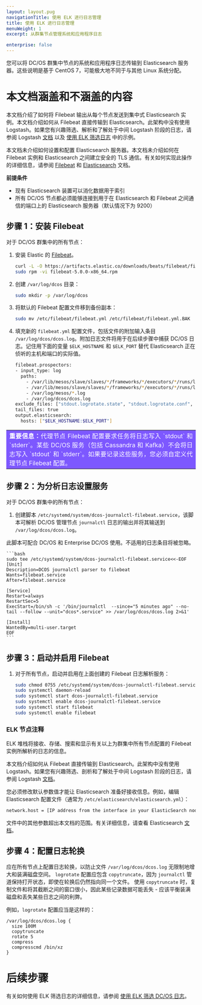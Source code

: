 ```yaml
---
layout: layout.pug
navigationTitle: 使用 ELK 进行日志管理
title: 使用 ELK 进行日志管理
menuWeight: 1
excerpt: 从群集节点管理系统和应用程序日志

enterprise: false
---
```




您可以将 DC/OS 群集中节点的系统和应用程序日志传输到 Elasticsearch 服务器。这些说明是基于 CentOS 7，可能极大地不同于与其他 Linux 系统分配。


# 本文档涵盖和不涵盖的内容

本文档介绍了如何将 Filebeat 输出从每个节点发送到集中式 Elasticsearch 实例。本文档介绍如何从 Filebeat 直接传输到 Elasticsearch。此架构中没有使用 Logstash。如果您有兴趣筛选、解析和了解处于中间 Logstash 阶段的日志，请参阅 Logstash [文档][8] 以及 [使用 ELK 筛选日志][3] 中的示例。

本文档未介绍如何设置和配置 Elasticsearch 服务器。本文档未介绍如何在 Filebeat 实例和 Elasticsearch 之间建立安全的 TLS 通信。有关如何实现此操作的详细信息，请参阅 [Filebeat][2] 和 [Elasticsearch][5] 文档。

**前提条件**

* 现有 Elasticsearch 装置可以消化数据用于索引
* 所有 DC/OS 节点都必须能够连接到用于在 Elasticsearch 和 Filebeat 之间通信的端口上的 Elasticsearch 服务器（默认情况下为 9200）

## <a name="all"></a>步骤 1：安装 Filebeat

对于 DC/OS 群集中的所有节点：

1. 安装 Elastic 的 [Filebeat][2]。

    ```bash
    curl -L -O https://artifacts.elastic.co/downloads/beats/filebeat/filebeat-5.0.0-x86_64.rpm
    sudo rpm -vi filebeat-5.0.0-x86_64.rpm
    ```

1. 创建 `/var/log/dcos` 目录：

    ```bash
    sudo mkdir -p /var/log/dcos
    ```
1. 将默认的 Filebeat 配置文件移到备份副本：

    ```bash
    sudo mv /etc/filebeat/filebeat.yml /etc/filebeat/filebeat.yml.BAK
    ```

1. 填充新的 `filebeat.yml` 配置文件，包括文件的附加输入条目 `/var/log/dcos/dcos.log`。附加日志文件将用于在后续步骤中捕获 DC/OS 日志。记住用下面的变量 `$ELK_HOSTNAME` 和 `$ELK_PORT` 替代 Elasticsearch 正在侦听的主机和端口的实际值。

    ```bash
    filebeat.prospectors:
    - input_type: log
      paths:
        - /var/lib/mesos/slave/slaves/*/frameworks/*/executors/*/runs/latest/stdout*
        - /var/lib/mesos/slave/slaves/*/frameworks/*/executors/*/runs/latest/stderr*
        - /var/log/mesos/*.log
        - /var/log/dcos/dcos.log
    exclude_files: ["stdout.logrotate.state", "stdout.logrotate.conf", "stderr.logrotate.state", "stderr.logrotate.conf"]
    tail_files: true
    output.elasticsearch:
      hosts: ["$ELK_HOSTNAME:$ELK_PORT"]
    ```

<table class=“table” bgcolor=#7d58ff>
<tr> 
  <td align=justify style=color:white><strong>重要信息：</strong>代理节点 Filebeat 配置要求任务将日志写入 `stdout` 和 `stderr`。某些 DC/OS 服务（包括 Cassandra 和 Kafka）不会将日志写入 `stdout` 和 `stderr`。如果要记录这些服务，您必须自定义代理节点 Filebeat 配置。</td> 
</tr> 
</table>

## <a name="all-2"></a>步骤 2：为分析日志设置服务

对于 DC/OS 群集中的所有节点：

1. 创建脚本 `/etc/systemd/system/dcos-journalctl-filebeat.service`，该脚本可解析 DC/OS 管理节点 `journalctl` 日志的输出并将其输送到 `/var/log/dcos/dcos.log`。

 此脚本可配合 DC/OS 和 Enterprise DC/OS 使用。不适用的日志条目将被忽略。

    ```bash
    sudo tee /etc/systemd/system/dcos-journalctl-filebeat.service<<-EOF
    [Unit]
    Description=DCOS journalctl parser to filebeat
    Wants=filebeat.service
    After=filebeat.service

    [Service]
    Restart=always
    RestartSec=5
    ExecStart=/bin/sh -c '/bin/journalctl  --since="5 minutes ago" --no-tail --follow --unit="dcos*.service" >> /var/log/dcos/dcos.log 2>&1'

    [Install]
    WantedBy=multi-user.target
    EOF
    ```

## <a name="all-3"></a>步骤 3：启动并启用 Filebeat

1. 对于所有节点，启动并启用在上面创建的 Filebeat 日志解析服务：

    ```bash
    sudo chmod 0755 /etc/systemd/system/dcos-journalctl-filebeat.service
    sudo systemctl daemon-reload
    sudo systemctl start dcos-journalctl-filebeat.service
    sudo systemctl enable dcos-journalctl-filebeat.service
    sudo systemctl start filebeat
    sudo systemctl enable filebeat
    ```


### <a name="all"></a>ELK 节点注释

ELK 堆栈将接收、存储、搜索和显示有关以上为群集中所有节点配置的 Filebeat 实例所解析的日志的信息。

本文档介绍如何从 Filebeat 直接传输到 Elasticsearch。此架构中没有使用 Logstash。如果您有兴趣筛选、剖析和了解处于中间 Logstash 阶段的日志，请参阅 Logstash [文档][8]。

您必须修改默认参数值才能让 Elasticsearch 准备好接收信息。例如，编辑 Elasticsearch 配置文件（通常为 `/etc/elasticsearch/elasticsearch.yml`）：

```bash
network.host = [IP address from the interface in your ElasticSearch node connecting to the Filebeat instances]
```

文件中的其他参数超出本文档的范围。有关详细信息，请查看 Elasticsearch [文档][5]。


## <a name="all-4"></a>步骤 4：配置日志轮换

应在所有节点上配置日志轮换，以防止文件 `/var/log/dcos/dcos.log` 无限制地增大和装满磁盘空间。
`logrotate` 配置应包含 `copytruncate`，因为 `journalctl` 管道保持打开状态，即使在轮换后仍然指向同一个文件。
使用 `copytruncate` 时，复制文件和将其截断之间的窗口很小，因此某些记录数据可能丢失 - 应该平衡装满磁盘和丢失某些日志之间的利弊。

例如，`logrotate` 配置应当是这样的：

```
/var/log/dcos/dcos.log {    
  size 100M
  copytruncate
  rotate 5
  compress
  compresscmd /bin/xz
}
```

# 后续步骤

有关如何使用 ELK 筛选日志的详细信息，请参阅 [使用 ELK 筛选 DC/OS 日志][3]。

 [2]: https://www.elastic.co/guide/en/beats/filebeat/current/filebeat-getting-started.html
 [3]: ../filter-elk/
 [4]: https://www.elastic.co/guide/en/elastic-stack/current/index.html
 [5]: https://www.elastic.co/guide/en/elasticsearch/reference/5.0/index.html
 [6]: https://www.elastic.co/guide/en/kibana/current/install.html
 [7]: https://www.elastic.co/guide/en/logstash/current/installing-logstash.html
 [8]: https://www.elastic.co/guide/en/logstash/current/index.html
